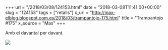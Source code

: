 +++
url = "/2018/03/08/124153.html"
date = "2018-03-08T11:41:00+00:00"
slug = "124153"
tags = ["retalls"]
x_url = "http://max-elblog.blogspot.com.es/2018/03/trampantojo-175.html"
title = "Trampantojo #175"
x_source = "Max"
+++

Amb el davantal per davant.

<a class="image" titl="Max. Trampantojo #175" href="http://max-elblog.blogspot.com.es/2018/03/trampantojo-175.html"><img src="https://4.bp.blogspot.com/-1LyBvFTg34s/Wp0SD6y89vI/AAAAAAAAHB4/IF9kBZqBR4s93UcsPnqB-BVXMaY10uncwCEwYBhgL/s400/TPMax03-03-18WEB.jpg"></a>

